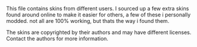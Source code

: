 This file contains skins from different users. I sourced up a few extra skins found around online to make it easier for others, a few of these i personally modded.
not all are 100% working, but thats the way i found them.

The skins are copyrighted by their authors and may have different licenses.
Contact the authors for more information.
